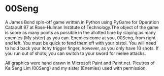 # 00Seng

A James Bond spin-off game written in Python using PyGame for Operation Catapult 97 at Rose-Hulman Institute of Technology.The object of the game is score as many points as possible in the allotted time by slaying as many enemies (My sister) as you can.  Enemies come at you, 00Seng, from right and left. You must be quick to fend them off with your pistol. You will need to hold back your itchy trigger finger, however, as you only have 10 shots. If you run out of shots, you can switch to your sword for melee attacks.

All graphics were hand drawn in Microsoft Paint and Paint.net. Picutres of Ka Seng Lim (00Seng) and my sister (Enemies) used with permission.
